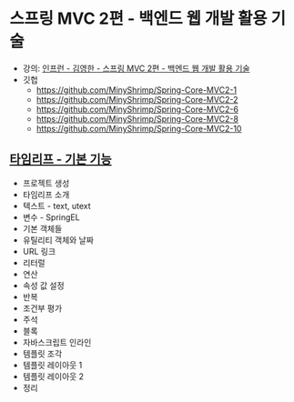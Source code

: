 # 스프링 MVC 2편 - 백엔드 웹 개발 활용 기술
* 강의: [인프런 - 김영한 - 스프링 MVC 2편 - 백엔드 웹 개발 활용 기술](https://www.inflearn.com/course/%EC%8A%A4%ED%94%84%EB%A7%81-mvc-2/dashboard)
* 깃헙
  * https://github.com/MinyShrimp/Spring-Core-MVC2-1
  * https://github.com/MinyShrimp/Spring-Core-MVC2-2
  * https://github.com/MinyShrimp/Spring-Core-MVC2-6
  * https://github.com/MinyShrimp/Spring-Core-MVC2-8
  * https://github.com/MinyShrimp/Spring-Core-MVC2-10

## [타임리프 - 기본 기능](./강의/1강)
* 프로젝트 생성
* 타임리프 소개
* 텍스트 - text, utext
* 변수 - SpringEL
* 기본 객체들
* 유틸리티 객체와 날짜
* URL 링크
* 리터럴
* 연산
* 속성 값 설정
* 반복
* 조건부 평가
* 주석
* 블록
* 자바스크립트 인라인
* 템플릿 조각
* 템플릿 레이아웃 1
* 템플릿 레이아웃 2
* 정리